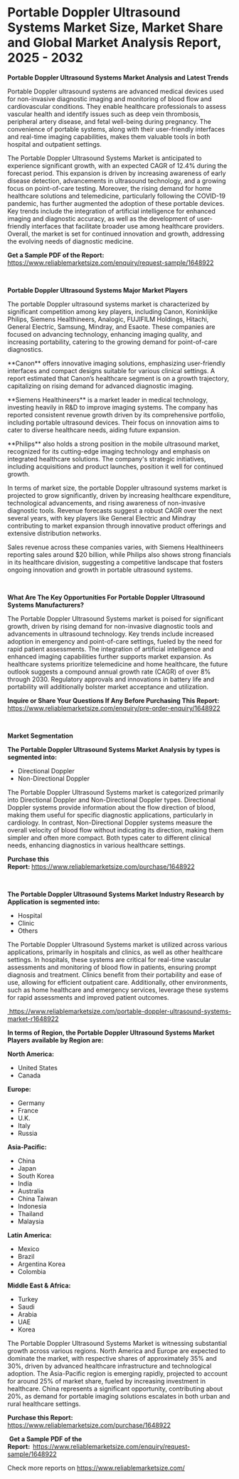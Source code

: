 <p><h1>Portable Doppler Ultrasound Systems Market Size, Market Share and Global Market Analysis Report, 2025 - 2032</h1></p><p><strong>Portable Doppler Ultrasound Systems Market Analysis and Latest Trends</strong></p>
<p><p>Portable Doppler ultrasound systems are advanced medical devices used for non-invasive diagnostic imaging and monitoring of blood flow and cardiovascular conditions. They enable healthcare professionals to assess vascular health and identify issues such as deep vein thrombosis, peripheral artery disease, and fetal well-being during pregnancy. The convenience of portable systems, along with their user-friendly interfaces and real-time imaging capabilities, makes them valuable tools in both hospital and outpatient settings.</p><p>The Portable Doppler Ultrasound Systems Market is anticipated to experience significant growth, with an expected CAGR of 12.4% during the forecast period. This expansion is driven by increasing awareness of early disease detection, advancements in ultrasound technology, and a growing focus on point-of-care testing. Moreover, the rising demand for home healthcare solutions and telemedicine, particularly following the COVID-19 pandemic, has further augmented the adoption of these portable devices. Key trends include the integration of artificial intelligence for enhanced imaging and diagnostic accuracy, as well as the development of user-friendly interfaces that facilitate broader use among healthcare providers. Overall, the market is set for continued innovation and growth, addressing the evolving needs of diagnostic medicine.</p></p>
<p><strong>Get a Sample PDF of the Report:&nbsp;</strong> <a href="https://www.reliablemarketsize.com/enquiry/request-sample/1648922?utm_campaign=1932&utm_medium=2&utm_source=Github&utm_content=ia&utm_term=26032025&utm_id=portable-doppler-ultrasound-systems">https://www.reliablemarketsize.com/enquiry/request-sample/1648922</a></p>
<p>&nbsp;</p>
<p><strong>Portable Doppler Ultrasound Systems Major Market Players</strong></p>
<p><p>The portable Doppler ultrasound systems market is characterized by significant competition among key players, including Canon, Koninklijke Philips, Siemens Healthineers, Analogic, FUJIFILM Holdings, Hitachi, General Electric, Samsung, Mindray, and Esaote. These companies are focused on advancing technology, enhancing imaging quality, and increasing portability, catering to the growing demand for point-of-care diagnostics.</p><p>**Canon** offers innovative imaging solutions, emphasizing user-friendly interfaces and compact designs suitable for various clinical settings. A report estimated that Canon’s healthcare segment is on a growth trajectory, capitalizing on rising demand for advanced diagnostic imaging.</p><p>**Siemens Healthineers** is a market leader in medical technology, investing heavily in R&D to improve imaging systems. The company has reported consistent revenue growth driven by its comprehensive portfolio, including portable ultrasound devices. Their focus on innovation aims to cater to diverse healthcare needs, aiding future expansion.</p><p>**Philips** also holds a strong position in the mobile ultrasound market, recognized for its cutting-edge imaging technology and emphasis on integrated healthcare solutions. The company's strategic initiatives, including acquisitions and product launches, position it well for continued growth.</p><p>In terms of market size, the portable Doppler ultrasound systems market is projected to grow significantly, driven by increasing healthcare expenditure, technological advancements, and rising awareness of non-invasive diagnostic tools. Revenue forecasts suggest a robust CAGR over the next several years, with key players like General Electric and Mindray contributing to market expansion through innovative product offerings and extensive distribution networks.</p><p>Sales revenue across these companies varies, with Siemens Healthineers reporting sales around $20 billion, while Philips also shows strong financials in its healthcare division, suggesting a competitive landscape that fosters ongoing innovation and growth in portable ultrasound systems.</p></p>
<p>&nbsp;</p>
<p><strong>What Are The Key Opportunities For Portable Doppler Ultrasound Systems Manufacturers?</strong></p>
<p><p>The Portable Doppler Ultrasound Systems market is poised for significant growth, driven by rising demand for non-invasive diagnostic tools and advancements in ultrasound technology. Key trends include increased adoption in emergency and point-of-care settings, fueled by the need for rapid patient assessments. The integration of artificial intelligence and enhanced imaging capabilities further supports market expansion. As healthcare systems prioritize telemedicine and home healthcare, the future outlook suggests a compound annual growth rate (CAGR) of over 8% through 2030. Regulatory approvals and innovations in battery life and portability will additionally bolster market acceptance and utilization.</p></p>
<p><strong>Inquire or Share Your Questions If Any Before Purchasing This Report:</strong> <a href="https://www.reliablemarketsize.com/enquiry/pre-order-enquiry/1648922?utm_campaign=1932&utm_medium=2&utm_source=Github&utm_content=ia&utm_term=26032025&utm_id=portable-doppler-ultrasound-systems">https://www.reliablemarketsize.com/enquiry/pre-order-enquiry/1648922</a></p>
<p>&nbsp;</p>
<p><strong>Market Segmentation</strong></p>
<p><strong>The Portable Doppler Ultrasound Systems Market Analysis by types is segmented into:</strong></p>
<p><ul><li>Directional Doppler</li><li>Non-Directional Doppler</li></ul></p>
<p><p>The Portable Doppler Ultrasound Systems market is categorized primarily into Directional Doppler and Non-Directional Doppler types. Directional Doppler systems provide information about the flow direction of blood, making them useful for specific diagnostic applications, particularly in cardiology. In contrast, Non-Directional Doppler systems measure the overall velocity of blood flow without indicating its direction, making them simpler and often more compact. Both types cater to different clinical needs, enhancing diagnostics in various healthcare settings.</p></p>
<p><strong>Purchase this Report:&nbsp;</strong><a href="https://www.reliablemarketsize.com/purchase/1648922?utm_campaign=1932&utm_medium=2&utm_source=Github&utm_content=ia&utm_term=26032025&utm_id=portable-doppler-ultrasound-systems">https://www.reliablemarketsize.com/purchase/1648922</a></p>
<p>&nbsp;</p>
<p><strong>The Portable Doppler Ultrasound Systems Market Industry Research by Application is segmented into:</strong></p>
<p><ul><li>Hospital</li><li>Clinic</li><li>Others</li></ul></p>
<p><p>The Portable Doppler Ultrasound Systems market is utilized across various applications, primarily in hospitals and clinics, as well as other healthcare settings. In hospitals, these systems are critical for real-time vascular assessments and monitoring of blood flow in patients, ensuring prompt diagnosis and treatment. Clinics benefit from their portability and ease of use, allowing for efficient outpatient care. Additionally, other environments, such as home healthcare and emergency services, leverage these systems for rapid assessments and improved patient outcomes.</p></p>
<p><a href="https://www.reliablemarketsize.com/portable-doppler-ultrasound-systems-market-r1648922?utm_campaign=1932&utm_medium=2&utm_source=Github&utm_content=ia&utm_term=26032025&utm_id=portable-doppler-ultrasound-systems">&nbsp;https://www.reliablemarketsize.com/portable-doppler-ultrasound-systems-market-r1648922</a></p>
<p><strong>In terms of Region, the Portable Doppler Ultrasound Systems Market Players available by Region are:</strong></p>
<p>
    <p> <strong> North America: </strong>
        <ul>
            <li>United States</li>
            <li>Canada</li>
        </ul>
        </p> 
    <p> <strong> Europe: </strong>
        <ul>
            <li>Germany</li>
            <li>France</li>
            <li>U.K.</li>
            <li>Italy</li>
            <li>Russia</li>
        </ul>
        </p> 
    <p> <strong> Asia-Pacific: </strong>
        <ul>
            <li>China</li>
            <li>Japan</li>
            <li>South Korea</li>
            <li>India</li>
            <li>Australia</li>
            <li>China Taiwan</li>
            <li>Indonesia</li>
            <li>Thailand</li>
            <li>Malaysia</li>
        </ul>
        </p> 
    <p> <strong> Latin America: </strong>
        <ul>
            <li>Mexico</li>
            <li>Brazil</li>
            <li>Argentina Korea</li>
            <li>Colombia</li>
        </ul>
        </p> 
    <p> <strong> Middle East & Africa: </strong>
        <ul>
            <li>Turkey</li>
            <li>Saudi</li>
            <li>Arabia</li>
            <li>UAE</li>
            <li>Korea</li>
        </ul>
    </p>
    </p>
<p><p>The Portable Doppler Ultrasound Systems Market is witnessing substantial growth across various regions. North America and Europe are expected to dominate the market, with respective shares of approximately 35% and 30%, driven by advanced healthcare infrastructure and technological adoption. The Asia-Pacific region is emerging rapidly, projected to account for around 25% of market share, fueled by increasing investment in healthcare. China represents a significant opportunity, contributing about 20%, as demand for portable imaging solutions escalates in both urban and rural healthcare settings.</p></p>
<p><strong>Purchase this Report: </strong><a href="https://www.reliablemarketsize.com/purchase/1648922?utm_campaign=1932&utm_medium=2&utm_source=Github&utm_content=ia&utm_term=26032025&utm_id=portable-doppler-ultrasound-systems">https://www.reliablemarketsize.com/purchase/1648922</a></p>
<p>&nbsp;<strong>Get a Sample PDF of the Report:&nbsp;&nbsp;</strong><a href="https://www.reliablemarketsize.com/enquiry/request-sample/1648922?utm_campaign=1932&utm_medium=2&utm_source=Github&utm_content=ia&utm_term=26032025&utm_id=portable-doppler-ultrasound-systems">https://www.reliablemarketsize.com/enquiry/request-sample/1648922</a></p>
<p><strong></strong></p>
<p>Check more reports on <a href="https://www.reliablemarketsize.com/?utm_campaign=1932&utm_medium=2&utm_source=Github&utm_content=ia&utm_term=26032025&utm_id=portable-doppler-ultrasound-systems">https://www.reliablemarketsize.com/</a></p>